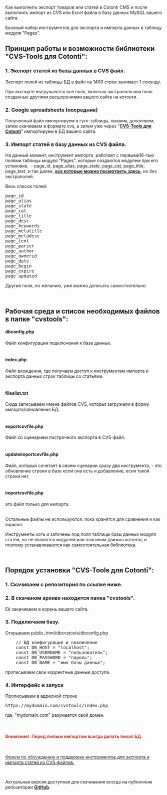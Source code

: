 <p>Как выполнить экспорт товаров или статей в Cotonti CMS и после выполнить импорт из CVS или Excel файла в базу данных MySQL вашего сайта.</p>

<p>Базовый набор инструментов для экспорта и импорта данных в таблицу модуля &quot;Pages&quot;.</p>

<h2>Принцип работы и возможности библиотеки &quot;CVS-Tools для Cotonti&quot;:</h2>

<h3>1. Экспорт статей из базы данных в CVS файл.</h3>

<p>Экспорт полей из таблицы БД в файл на 1400 строк занимает 1 секунду.</p>

<p>При экспорте выгружаются все поля, включая экстраполя или поля созданные другими расшерениями вашего сайта на котонти.</p>

<h3>2. Google spreadsheets (посредник)</h3>

<p>Полученный файл импортируем в гугл-таблицы, правим, дополняем, затем скачиваем в формате cvs, а затем уже через &quot;<strong><a href="https://github.com/webitproff/cot_page_cvstools" rel="nofollow">CVS-Tools для Cotonti</a></strong>&quot; импортируем в БД вашего сайта.</p>

<h3>3. Импорт статей в базу данных из CVS файла.</h3>

<p>На данный момент, инструмент импорта&nbsp; работает с первыми16-тью полями таблицы модуля &quot;Pages&quot;, которые создаются модулем при его установке,&nbsp; - page_id, page_alias, page_state, page_cat, page_title, page_text, и так далее, <a href="https://github.com/Cotonti/Cotonti/blob/39d630e32cec474588cd60df273083bc34efa348/modules/page/setup/page.install.sql#L34" rel="nofollow"><strong>все которые можно посмотреть здесь</strong></a>, но без экстраполей.</p>

<p>Весь список полей:</p>

<pre class="brush:as3;">
page_id
page_alias
page_state
page_cat
page_title
page_desc
page_keywords
page_metatitle
page_metadesc
page_text
page_parser
page_author
page_ownerid
page_date
page_begin
page_expire
page_updated</pre>

<p>Другие поля, по желанию, уже можно дописать самостоятельно.</p>

<p>&nbsp;</p>

<h2>Рабочая среда и список необходимых файлов в папке &quot;cvstools&quot;:</h2>

<h4>dbconfig.php</h4>

<p>Файл конфигурации подключения к базе данных.</p>

<h4><br />
index.php</h4>

<p>Файл вхождения, где получаем доступ к инструментам импорта и экспорта данных строк таблицы со статьями.</p>

<h4><br />
fileslist.txt</h4>

<p>Сюда записываем имена файлов CVS, которыt загружали в форму импорта/обновления БД.</p>

<h4><br />
exportcsvfile.php</h4>

<p>Файл со сценарием построчного экспорта в CVS-файл.</p>

<h4><br />
updateimportcsvfile.php</h4>

<p>Файл, который сочетает в своем сценарии сразу два инструмента, - это обновление строки в базе если она есть и добавление, если такой строки нет.</p>

<h4><br />
importcsvfile.php</h4>

<p>это файл только для импорта.</p>

<p><br />
Остальные файлы не используются. пока хранятся для сравнения и как вариант.</p>

<p>Инструменты хоть и заточены под поля таблицы базы данных модуля статей, но не являются модулем или плагином движка котонти, и поэтому устанавливаются как самостоятельная библиотека.</p>

<p>&nbsp;</p>

<h2>Порядок установки &quot;CVS-Tools для Cotonti&quot;:</h2>

<h3>1. Скачиваем с репозитория по ссылке ниже.</h3>

<h3>2. В скачаном архиве находится папка &quot;cvstools&quot;.</h3>

<p>Её закачиваем в корень вашего сайта.</p>

<h3>3. Подключаем базу.</h3>

<p>Открываем public_html/dbcvstools/dbconfig.php</p>

<pre class="brush:php;">
    // БД конфигурация и поключение  
    const DB_HOST = &quot;localhost&quot;;
    const DB_USERNAME = &quot;пользователь&quot;;
    const DB_PASSWORD = &quot;пароль&quot;;
    const DB_NAME = &quot;имя базы данных&quot;;</pre>

<p>прописываем свои корректные данные доступа.</p>

<h3>4. Интерфейс и запуск</h3>

<p>Прописываем в адресной строке</p>

<pre class="brush:as3;">
https://mydomain.com/cvstools/index.php</pre>

<p>где, &quot;mydomain.com&quot; разумеется свой домен.</p>

<p>&nbsp;</p>

<h4><span style="color:#c0392b;">Внимание!. Перед любым импортом всегда делать бекап БД.</span></h4>

<p>&nbsp;</p>

<p><a href="https://abuyfile.com/ru/forums/cotonti/custom/topic101">Форум по обсуждению и поддержке инструментов для экспорта и импорта статей из CVS-файлов.</a></p>

<p>&nbsp;</p>

<p>Актуальная версия доступная для скачивания всегда на публичном репозитории <a href="https://github.com/webitproff/cot_page_cvstools/tree/main" rel="nofollow"><strong>GitHub</strong></a>.</p>
